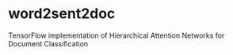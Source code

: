 # word2sent2doc
TensorFlow implementation of Hierarchical Attention Networks for Document Classification
